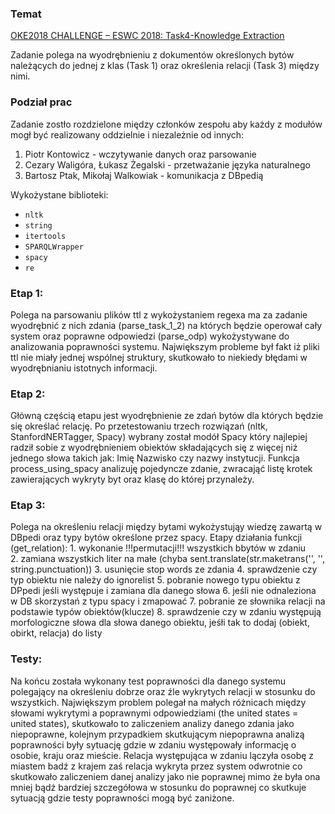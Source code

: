 ### Temat
[OKE2018 CHALLENGE – ESWC 2018: Task4-Knowledge Extraction](https://project-hobbit.eu/challenges/oke2018-challenge-eswc-2018/tasks/)

Zadanie polega na wyodrębnieniu z dokumentów określonych bytów 
należących do jednej z klas (Task 1) oraz określenia relacji (Task 3) między nimi.

### Podział prac
Zadanie zostło rozdzielone między członków zespołu aby każdy z modułów mogł być realizowany oddzielnie 
i niezależnie od innych:
  1) Piotr Kontowicz - wczytywanie danych oraz parsowanie
  2) Cezary Waligóra, Łukasz Żegalski - przetważanie języka naturalnego 
  3) Bartosz Ptak, Mikołaj Walkowiak - komunikacja z DBpedią

Wykożystane biblioteki:
* `nltk`
* `string`
* `itertools`
* `SPARQLWrapper`
* `spacy`
* `re`

### Etap 1: 
  Polega na parsowaniu plików ttl z wykożystaniem regexa ma za zadanie wyodrębnić z nich zdania (parse_task_1_2) na których będzie operował cały system
  oraz poprawne odpowiedzi (parse_odp) wykożystywane do analizowania poprawności systemu. Największym probleme był fakt iż pliki ttl nie miały 
  jednej wspólnej struktury, skutkowało to niekiedy błędami w wyodrębnianiu istotnych informacji. 

### Etap 2: 
  Główną częścią etapu jest wyodrębnienie ze zdań bytów dla których będzie się określać relację. Po przetestowaniu trzech rozwiązań
  (nltk, StanfordNERTagger, Spacy) wybrany został modół Spacy który najlepiej radził sobie z wyodrębnieniem obiektów składających się z więcej 
  niż jednego słowa takich jak: Imię Nazwisko czy nazwy instytucji. Funkcja  process_using_spacy analizuję pojedyncze zdanie, zwracająć listę 
  krotek zawierających wykryty byt oraz klasę do której przynależy. 

### Etap 3: 
  Polega na określeniu relacji między bytami wykożystująy wiedzę zawartą w DBpedi oraz typy bytów określone przez spacy.
  Etapy działania funkcji (get_relation):
    1. wykonanie !!!permutacji!!! wszystkich bbytów w zdaniu   
    2. zamiana wszystkich liter na małe (chyba sent.translate(str.maketrans('', '', string.punctuation))
    3. usunięcie stop words ze zdania
    4. sprawdzenie czy typ obiektu nie należy do ignorelist
    5. pobranie nowego typu obiektu z DPpedi jeśli występuje i zamiana dla danego słowa
    6. jeśli nie odnaleziona w DB skorzystań z typu spacy i zmapować 
    7. pobranie ze słownika relacji na podstawie typów obiektów(klucze)
    8. sprawdzenie czy w zdaniu występują morfologiczne słowa dla słowa danego obiektu, jeśłi tak to dodaj (obiekt, obirkt, relacja) do listy

### Testy:
  Na końcu została wykonany test poprawności dla danego systemu polegający na określeniu dobrze oraz źle wykrytych relacji w stosunku do wszystkich.
  Największym problem polegał na małych różnicach między słowami wykrytymi a poprawnymi odpowiedziami (the united states = united states),
  skutkowało to zaliczeniem analizy danego zdania jako niepoprawne, kolejnym przypadkiem skutkującym niepoprawna analizą poprawności były sytuację 
  gdzie w zdaniu występowały informację o osobie, kraju oraz mieście. Relacja występująca w zdaniu lączyła osobę z miastem badź z krajem zaś
  relacja wykryta przez system odwrotnie co skutkowało zaliczeniem danej analizy jako nie poprawnej mimo że była ona mniej bądź bardziej szczegółowa
  w stosunku do poprawnej co skutkuje sytuacją gdzie testy poprawności mogą być zaniżone.
 
